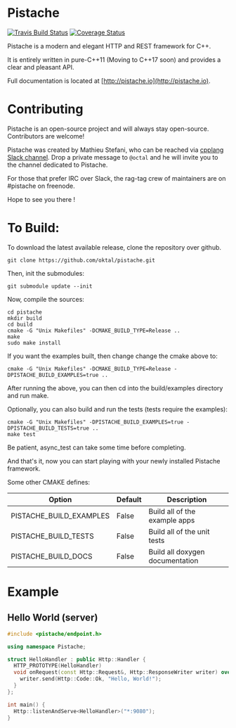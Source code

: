 # Pistache

[![Travis Build Status](https://travis-ci.org/oktal/pistache.svg?branch=master)](https://travis-ci.org/oktal/pistache)
[![Coverage Status](https://codecov.io/gh/oktal/pistache/branch/master/graph/badge.svg)](https://codecov.io/gh/oktal/pistache)

Pistache is a modern and elegant HTTP and REST framework for C++.

It is entirely written in pure-C++11 (Moving to C++17 soon) and provides a clear and pleasant API.

Full documentation is located at [http://pistache.io](http://pistache.io).

# Contributing

Pistache is an open-source project and will always stay open-source.  Contributors are welcome!

Pistache was created by Mathieu Stefani, who can be reached via [cpplang Slack channel](https://cpplang.now.sh/). Drop a private message to `@octal` and he will invite you to the channel dedicated to Pistache.

For those that prefer IRC over Slack, the rag-tag crew of maintainers are on #pistache on freenode.

Hope to see you there !

# To Build:

To download the latest available release, clone the repository over github.

    git clone https://github.com/oktal/pistache.git

Then, init the submodules:

    git submodule update --init

Now, compile the sources:

    cd pistache
    mkdir build
    cd build
    cmake -G "Unix Makefiles" -DCMAKE_BUILD_TYPE=Release ..
    make
    sudo make install

If you want the examples built, then change change the cmake above to:

    cmake -G "Unix Makefiles" -DCMAKE_BUILD_TYPE=Release -DPISTACHE_BUILD_EXAMPLES=true ..

After running the above, you can then cd into the build/examples directory and run make.

Optionally, you can also build and run the tests (tests require the examples):

    cmake -G "Unix Makefiles" -DPISTACHE_BUILD_EXAMPLES=true -DPISTACHE_BUILD_TESTS=true ..
    make test

Be patient, async_test can take some time before completing.

And that's it, now you can start playing with your newly installed Pistache framework.

Some other CMAKE defines:

| Option                    | Default     | Description                                                 |
|---------------------------|-------------|-------------------------------------------------------------|
| PISTACHE_BUILD_EXAMPLES   | False       | Build all of the example apps                               |
| PISTACHE_BUILD_TESTS      | False       | Build all of the unit tests                                 |
| PISTACHE_BUILD_DOCS       | False       | Build all doxygen documentation                             |

# Example

## Hello World (server)

```cpp
#include <pistache/endpoint.h>

using namespace Pistache;

struct HelloHandler : public Http::Handler {
  HTTP_PROTOTYPE(HelloHandler)
  void onRequest(const Http::Request&, Http::ResponseWriter writer) override{
    writer.send(Http::Code::Ok, "Hello, World!");
  }
};

int main() {
  Http::listenAndServe<HelloHandler>("*:9080");
}
```
